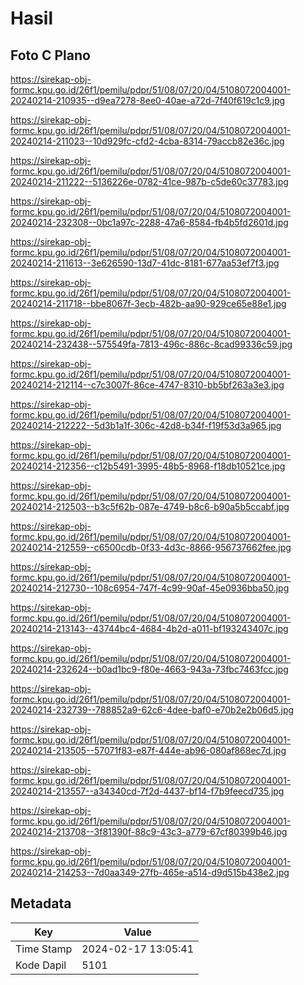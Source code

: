 # Hasil

## Foto C Plano

https://sirekap-obj-formc.kpu.go.id/26f1/pemilu/pdpr/51/08/07/20/04/5108072004001-20240214-210935--d9ea7278-8ee0-40ae-a72d-7f40f619c1c9.jpg

https://sirekap-obj-formc.kpu.go.id/26f1/pemilu/pdpr/51/08/07/20/04/5108072004001-20240214-211023--10d929fc-cfd2-4cba-8314-79accb82e36c.jpg

https://sirekap-obj-formc.kpu.go.id/26f1/pemilu/pdpr/51/08/07/20/04/5108072004001-20240214-211222--5136226e-0782-41ce-987b-c5de60c37783.jpg

https://sirekap-obj-formc.kpu.go.id/26f1/pemilu/pdpr/51/08/07/20/04/5108072004001-20240214-232308--0bc1a97c-2288-47a6-8584-fb4b5fd2601d.jpg

https://sirekap-obj-formc.kpu.go.id/26f1/pemilu/pdpr/51/08/07/20/04/5108072004001-20240214-211613--3e626590-13d7-41dc-8181-677aa53ef7f3.jpg

https://sirekap-obj-formc.kpu.go.id/26f1/pemilu/pdpr/51/08/07/20/04/5108072004001-20240214-211718--bbe8067f-3ecb-482b-aa90-929ce65e88e1.jpg

https://sirekap-obj-formc.kpu.go.id/26f1/pemilu/pdpr/51/08/07/20/04/5108072004001-20240214-232438--575549fa-7813-496c-886c-8cad99336c59.jpg

https://sirekap-obj-formc.kpu.go.id/26f1/pemilu/pdpr/51/08/07/20/04/5108072004001-20240214-212114--c7c3007f-86ce-4747-8310-bb5bf263a3e3.jpg

https://sirekap-obj-formc.kpu.go.id/26f1/pemilu/pdpr/51/08/07/20/04/5108072004001-20240214-212222--5d3b1a1f-306c-42d8-b34f-f19f53d3a965.jpg

https://sirekap-obj-formc.kpu.go.id/26f1/pemilu/pdpr/51/08/07/20/04/5108072004001-20240214-212356--c12b5491-3995-48b5-8968-f18db10521ce.jpg

https://sirekap-obj-formc.kpu.go.id/26f1/pemilu/pdpr/51/08/07/20/04/5108072004001-20240214-212503--b3c5f62b-087e-4749-b8c6-b90a5b5ccabf.jpg

https://sirekap-obj-formc.kpu.go.id/26f1/pemilu/pdpr/51/08/07/20/04/5108072004001-20240214-212559--c6500cdb-0f33-4d3c-8866-956737662fee.jpg

https://sirekap-obj-formc.kpu.go.id/26f1/pemilu/pdpr/51/08/07/20/04/5108072004001-20240214-212730--108c6954-747f-4c99-90af-45e0936bba50.jpg

https://sirekap-obj-formc.kpu.go.id/26f1/pemilu/pdpr/51/08/07/20/04/5108072004001-20240214-213143--43744bc4-4684-4b2d-a011-bf193243407c.jpg

https://sirekap-obj-formc.kpu.go.id/26f1/pemilu/pdpr/51/08/07/20/04/5108072004001-20240214-232624--b0ad1bc9-f80e-4663-943a-73fbc7463fcc.jpg

https://sirekap-obj-formc.kpu.go.id/26f1/pemilu/pdpr/51/08/07/20/04/5108072004001-20240214-232739--788852a9-62c6-4dee-baf0-e70b2e2b06d5.jpg

https://sirekap-obj-formc.kpu.go.id/26f1/pemilu/pdpr/51/08/07/20/04/5108072004001-20240214-213505--57071f83-e87f-444e-ab96-080af868ec7d.jpg

https://sirekap-obj-formc.kpu.go.id/26f1/pemilu/pdpr/51/08/07/20/04/5108072004001-20240214-213557--a34340cd-7f2d-4437-bf14-f7b9feecd735.jpg

https://sirekap-obj-formc.kpu.go.id/26f1/pemilu/pdpr/51/08/07/20/04/5108072004001-20240214-213708--3f81390f-88c9-43c3-a779-67cf80399b46.jpg

https://sirekap-obj-formc.kpu.go.id/26f1/pemilu/pdpr/51/08/07/20/04/5108072004001-20240214-214253--7d0aa349-27fb-465e-a514-d9d515b438e2.jpg


## Metadata

| Key        | Value               |
| ---------- | ------------------- |
| Time Stamp | 2024-02-17 13:05:41 |
| Kode Dapil | 5101                |



